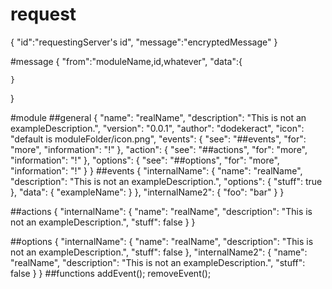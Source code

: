 # request
{
	"id":"requestingServer's id",
	"message":"encryptedMessage"
}

#message
{
	"from":"moduleName,id,whatever",
	"data":{
		
	}
}

#module
##general
{
	"name": "realName",
	"description": "This is not an exampleDescription.",
	"version": "0.0.1",
	"author": "dodekeract",
	"icon": "default is moduleFolder/icon.png",
	"events": {
		"see": "##events",
		"for": "more",
		"information": "!"
	},
	"action": {
		"see": "##actions",
		"for": "more",
		"information": "!"
	},
	"options": {
		"see": "##options",
		"for": "more",
		"information": "!"
	}
}
##events
{
	"internalName": {
		"name": "realName",
		"description": "This is not an exampleDescription.",
		"options": {
			"stuff": true
		},
		"data": {
			"exampleName":
		}
	},
	"internalName2": {
		"foo": "bar"
	}
}

##actions
{
	"internalName": {
		"name": "realName",
		"description": "This is not an exampleDescription.",
		"stuff": false
	}
}

##options
{
	"internalName": {
		"name": "realName",
		"description": "This is not an exampleDescription.",
		"stuff": false
	},
	"internalName2": {
		"name": "realName",
		"description": "This is not an exampleDescription.",
		"stuff": false
	}
}
##functions
addEvent();
removeEvent();